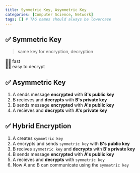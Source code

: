 ```yaml
---
title: Symmetric Key, Asymmetric Key
categories: [Computer Science, Network]
tags: [] # TAG names should always be lowercase
---
```


## ✅ Symmetric Key

> same key for encryption, decryption

👍🏻 fast <br>
👎🏻 easy to decrypt <br>

## ✅ Asymmetric Key

1. A sends message **encrypted** with **B's public key** <br>
2. B recieves and **decrypts** with **B's private key** <br>
3. B sends message **encrypted** with **A's public key** <br>
4. A recieves and **decrypts** with **A's private key** <br>

## ✅ Hybrid Encryption

1. A creates `symmetric key` <br>
2. A encrypts and sends `symmetric key` with **B's public key** <br>
3. B recives `symmetric key` and **decrypts** with **B's private key** <br>
4. B sends message **encrypted** with **A's public key** <br>
5. A recieves and **decrypts** with `symmetric key` <br>
6. Now A and B can communicate using the `symmetric key` <br>
